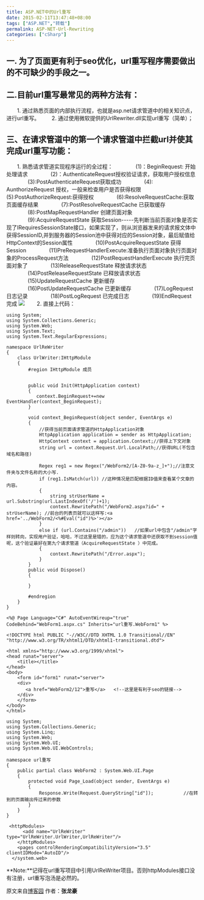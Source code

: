 ```yaml
---
title: ASP.NET中的Url重写
date: 2015-02-11T13:47:48+08:00
tags: ["ASP.NET","转载"]
permalink: ASP-NET-Url-Rewriting
categories: ["cSharp"]
---
```

##  一. 为了页面更有利于seo优化，url重写程序需要做出的不可缺少的手段之一。

## 二.目前url重写最常见的两种方法有：
　　1. 通过熟悉页面的内部执行流程，也就是asp.net请求管道中的相关知识点，进行url重写。
　　2. 通过使用微软提供的UrlRewriter.dll实现url重写（简单）；

## 三、在请求管道中的第一个请求管道中拦截url并使其完成url重写功能：
　　1. 熟悉请求管道实现程序运行的全过程：
　　　　(1)：BeginRequest: 开始处理请求
　　　　(2)：AuthenticateRequest授权验证请求，获取用户授权信息
　　　　(3):PostAuthenticateRequest获取成功
　　　　(4): AunthorizeRequest 授权，一般来检查用户是否获得权限   <!--more-->
　　　　(5):PostAuthorizeRequest:获得授权
　　　　(6):ResolveRequestCache:获取页面缓存结果
　　　　(7):PostResolveRequestCache 已获取缓存
　　　　(8):PostMapRequestHandler 创建页面对象
　　　　(9):AcquireRequestState 获取Session-----先判断当前页面对象是否实现了IRequiresSessionState接口，如果实现了，则从浏览器发来的请求报文体中获得SessionID,并到服务器的Session池中获得对应的Session对象，最后赋值给HttpContext的Session属性
　　　　(10)PostAcquireRequestState 获得Session
　　　　(11)PreRequestHandlerExecute:准备执行页面对象执行页面对象的ProcessRequest方法
　　　　(12)PostRequestHandlerExecute 执行完页面对象了
　　　　(13)ReleaseRequestState 释放请求状态
　　　　(14)PostReleaseRequestState 已释放请求状态
　　　　(15)UpdateRequestCache 更新缓存
　　　　(16)PostUpdateRequestCache 已更新缓存
　　　　(17)LogRequest 日志记录
　　　　(18)PostLogRequest 已完成日志
　　　　(19)EndRequest 完成
![](http://ww1.sinaimg.cn/mw690/c55a7aeejw1f1hc5019pej20it0buwhk.jpg)
　　2. 直接上代码：
```
using System;
using System.Collections.Generic;
using System.Web;
using System.Text;
using System.Text.RegularExpressions;

namespace UrlReWriter
{
    class UrlWriter:IHttpModule
    {
        #region IHttpModule 成员

     
        public void Init(HttpApplication context)
        {
           context.BeginRequest+=new EventHandler(context_BeginRequest);
        }

        void context_BeginRequest(object sender, EventArgs e)
        {
            //获得当前页面请求管道的HttpApplication对象
            HttpApplication application = sender as HttpApplication;
            HttpContext context = application.Context;//获得上下文对象
            string url = context.Request.Url.LocalPath;//获得URL(不包含域名和路径)

            Regex reg1 = new Regex("/WebForm2/[A-Z0-9a-z_]+");//注意文件夹与文件名称的大小写.
            if (reg1.IsMatch(url)) //这种情况是匹配根据ID值来查看某个文章的内容。
            {
                string strUserName = url.Substring(url.LastIndexOf('/')+1);
                context.RewritePath("/WebForm2.aspx?id=" + strUserName); //前台的列表页就可以这样写:<a href='../WebForm2/<%#Eval("id")%>'></a>
            }
            else if (url.Contains("/admin"))   //如果url中包含"/admin"字样则转向，实现用户验证，哈哈，不过这里是错的，应为这个请求管道中还获取不到session值呢，这个验证最好在第九个请求管道（AcquireRequestState ）中完成。
            {
                context.RewritePath("/Error.aspx"); 
            }
        }
        public void Dispose()
        {
            
        }

        #endregion
    }
}
```
```
<%@ Page Language="C#" AutoEventWireup="true" CodeBehind="WebForm1.aspx.cs" Inherits="url重写.WebForm1" %>

<!DOCTYPE html PUBLIC "-//W3C//DTD XHTML 1.0 Transitional//EN" "http://www.w3.org/TR/xhtml1/DTD/xhtml1-transitional.dtd">

<html xmlns="http://www.w3.org/1999/xhtml">
<head runat="server">
    <title></title>
</head>
<body>
    <form id="form1" runat="server">
    <div>
       <a href="WebForm2/12">重写</a>   <!--这里是有利于seo的链接-->
    </div>
    </form>
</body>
</html>
```
```
using System;
using System.Collections.Generic;
using System.Linq;
using System.Web;
using System.Web.UI;
using System.Web.UI.WebControls;

namespace url重写
{
    public partial class WebForm2 : System.Web.UI.Page
    {
        protected void Page_Load(object sender, EventArgs e)
        {
            Response.Write(Request.QueryString["id"]);           //在转到的页面输出传过来的参数
        }
    }
}
```
```
 <httpModules>
      <add name="UrlReWriter" type="UrlReWriter.UrlWriter,UrlReWriter"/>
    </httpModules>
    <pages controlRenderingCompatibilityVersion="3.5" clientIDMode="AutoID"/>
  </system.web>
```
**Note:**记得在url重写项目中引用UrlReWriter项目。否则httpModules接口没有注册，url重写泡汤是必然的。

原文来自[博客园](http://www.cnblogs.com/knowledgesea/archive/2012/10/08/2715350.html)
作者：**张龙豪**
